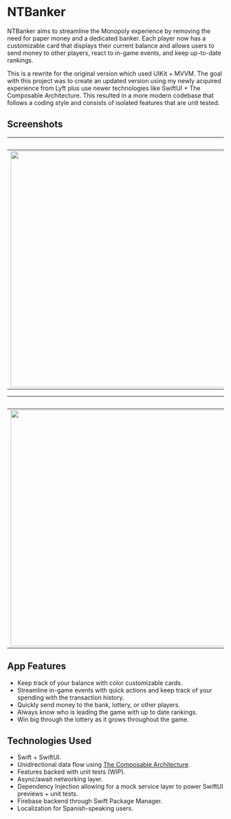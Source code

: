 # NTBanker

NTBanker aims to streamline the Monopoly experience by removing the need for paper money and a dedicated banker. Each player now has a customizable card that displays their current balance and allows users to send money to other players, react to in-game events, and keep up-to-date rankings.


This is a rewrite for the original version which used UIKit + MVVM. The goal with this project was to create an updated version using my newly acquired experience from Lyft plus use newer technologies like SwiftUI + The Composable Architecture. This resulted in a more modern codebase that follows a coding style and consists of isolated features that are unit tested.


## Screenshots
<table>
  <thead>
    <tr>
      <th colspan="5">English</th>
    </tr>
  </thead>
  <tbody>
    <tr>
        <td>
            <img src="https://github.com/0xJavier/NTBanker/assets/20247642/f384115d-9dc9-494e-8223-c4441404ba6a" height="550"/>
        </td>
        <td>
            <img src="https://github.com/0xJavier/NTBanker/assets/20247642/ae8f5ae1-6ce1-4a73-ab9a-6d7f057f01ed" height="550"/>
        </td>
        <td>
            <img src="https://github.com/0xJavier/NTBanker/assets/20247642/59af0336-1bb1-486c-be8d-cef816b5b92c" height="550"/>
        </td>
    </tr>
  </tbody>
</table>

<table>
  <thead>
    <tr>
      <th colspan="5">Spanish</th>
    </tr>
  </thead>
  <tbody>
    <tr>
        <td>
            <img src="https://github.com/0xJavier/NTBanker/assets/20247642/ca8532d4-a086-4e05-9e9b-82e8f96d845a" height="550"/>
        </td>
        <td>
            <img src="https://github.com/0xJavier/NTBanker/assets/20247642/fc22527f-ea50-497b-a7fe-eb48d6786a7c" height="550"/>
        </td>
        <td>
            <img src="https://github.com/0xJavier/NTBanker/assets/20247642/cc745bda-3df3-4c7b-ac94-3823b7e2c816" height="550"/>
        </td>
    </tr>
  </tbody>
</table>

## App Features
* Keep track of your balance with color customizable cards.
* Streamline in-game events with quick actions and keep track of your spending with the transaction history.
* Quickly send money to the bank, lottery, or other players.
* Always know who is leading the game with up to date rankings.
* Win big through the lottery as it grows throughout the game.

## Technologies Used
* Swift + SwiftUI.
* Unidirectional data flow using [The Composable Architecture](https://github.com/pointfreeco/swift-composable-architecture).
* Features backed with unit tests (WIP).
* Async/await networking layer.
* Dependency Injection allowing for a mock service layer to power SwiftUI previews + unit tests.
* Firebase backend through Swift Package Manager.
* Localization for Spanish-speaking users.
